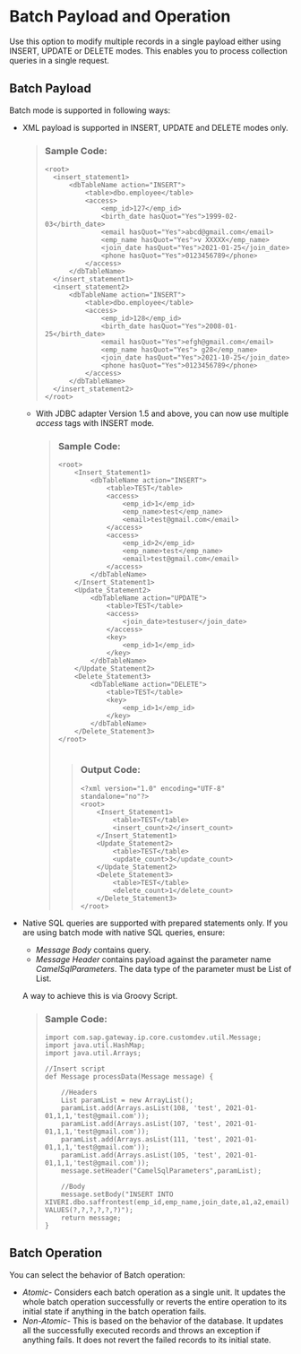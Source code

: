 <!-- loio760b267f434b49949ba60a06d2e35354 -->

# Batch Payload and Operation

Use this option to modify multiple records in a single payload either using INSERT, UPDATE or DELETE modes. This enables you to process collection queries in a single request.



## Batch Payload

Batch mode is supported in following ways:

-   XML payload is supported in INSERT, UPDATE and DELETE modes only.

    > ### Sample Code:  
    > ```
    > <root>
    > 	<insert_statement1>
    > 		<dbTableName action="INSERT">
    > 			<table>dbo.employee</table>
    > 			<access>
    > 				<emp_id>127</emp_id>
    > 				<birth_date hasQuot="Yes">1999-02-03</birth_date>
    > 				<email hasQuot="Yes">abcd@gmail.com</email>
    > 				<emp_name hasQuot="Yes">v XXXXX</emp_name>
    > 				<join_date hasQuot="Yes">2021-01-25</join_date>
    > 				<phone hasQuot="Yes">0123456789</phone>
    > 			</access>
    > 		</dbTableName>
    > 	</insert_statement1>
    > 	<insert_statement2>
    > 		<dbTableName action="INSERT">
    > 			<table>dbo.employee</table>
    > 			<access>
    > 				<emp_id>128</emp_id>
    > 				<birth_date hasQuot="Yes">2008-01-25</birth_date>
    > 				<email hasQuot="Yes">efgh@gmail.com</email>
    > 				<emp_name hasQuot="Yes"> g28</emp_name>
    > 				<join_date hasQuot="Yes">2021-10-25</join_date>
    > 				<phone hasQuot="Yes">0123456789</phone>
    > 			</access>
    > 		</dbTableName>
    > 	</insert_statement2>
    > </root>
    > 
    > ```

    -   With JDBC adapter Version 1.5 and above, you can now use multiple *access* tags with INSERT mode.

        > ### Sample Code:  
        > ```
        > <root>
        >     <Insert_Statement1>
        >         <dbTableName action="INSERT">
        >             <table>TEST</table>
        >             <access>
        >                 <emp_id>1</emp_id>
        >                 <emp_name>test</emp_name>
        >                 <email>test@gmail.com</email>
        >             </access>
        >             <access>
        >                 <emp_id>2</emp_id>
        >                 <emp_name>test</emp_name>
        >                 <email>test@gmail.com</email>
        >             </access>
        >         </dbTableName>
        >     </Insert_Statement1>
        >     <Update_Statement2>
        >         <dbTableName action="UPDATE">
        >             <table>TEST</table>
        >             <access>
        >                 <join_date>testuser</join_date>
        >             </access>
        >             <key>
        >                 <emp_id>1</emp_id>
        >             </key>
        >         </dbTableName>
        >     </Update_Statement2>
        >     <Delete_Statement3>
        >         <dbTableName action="DELETE">
        >             <table>TEST</table>
        >             <key>
        >                 <emp_id>1</emp_id>
        >             </key>
        >         </dbTableName>
        >     </Delete_Statement3>
        > </root>
        >  
        > ```
        > 
        > > ### Output Code:  
        > > ```
        > > <?xml version="1.0" encoding="UTF-8" standalone="no"?>
        > > <root>
        > >     <Insert_Statement1>
        > >         <table>TEST</table>
        > >         <insert_count>2</insert_count>
        > >     </Insert_Statement1>
        > >     <Update_Statement2>
        > >         <table>TEST</table>
        > >         <update_count>3</update_count>
        > >     </Update_Statement2>
        > >     <Delete_Statement3>
        > >         <table>TEST</table>
        > >         <delete_count>1</delete_count>
        > >     </Delete_Statement3>
        > > </root>
        > > ```


-   Native SQL queries are supported with prepared statements only. If you are using batch mode with native SQL queries, ensure:

    -   *Message Body* contains query.
    -   *Message Header* contains payload against the parameter name *CamelSqlParameters*. The data type of the parameter must be List of List.

    A way to achieve this is via Groovy Script.

    > ### Sample Code:  
    > ```
    > import com.sap.gateway.ip.core.customdev.util.Message;
    > import java.util.HashMap;
    > import java.util.Arrays;
    > 
    > //Insert script
    > def Message processData(Message message) {
    > 
    >     //Headers
    >     List paramList = new ArrayList();
    >     paramList.add(Arrays.asList(108, 'test', 2021-01-01,1,1,'test@gmail.com'));
    >     paramList.add(Arrays.asList(107, 'test', 2021-01-01,1,1,'test@gmail.com'));
    >     paramList.add(Arrays.asList(111, 'test', 2021-01-01,1,1,'test@gmail.com'));
    >     paramList.add(Arrays.asList(105, 'test', 2021-01-01,1,1,'test@gmail.com'));
    >     message.setHeader("CamelSqlParameters",paramList);
    >     
    >     //Body 
    >     message.setBody("INSERT INTO XIVERI.dbo.saffrontest(emp_id,emp_name,join_date,a1,a2,email) VALUES(?,?,?,?,?,?)");
    >     return message;
    > }
    > ```




## Batch Operation

You can select the behavior of Batch operation:

-   *Atomic*- Considers each batch operation as a single unit. It updates the whole batch operation successfully or reverts the entire operation to its initial state if anything in the batch operation fails.
-   *Non-Atomic*- This is based on the behavior of the database. It updates all the successfully executed records and throws an exception if anything fails. It does not revert the failed records to its initial state.

